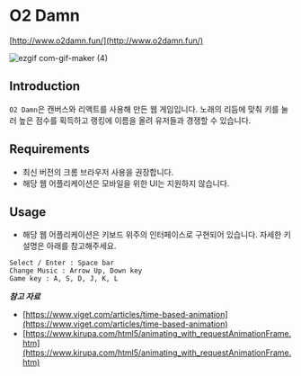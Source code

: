 # O2 Damn

[http://www.o2damn.fun/](http://www.o2damn.fun/)

![ezgif com-gif-maker (4)](https://user-images.githubusercontent.com/50050459/180132732-3a80a83f-d754-4b31-b367-827b0c20bda3.gif)

## Introduction

`O2 Damn`은 캔버스와 리액트를 사용해 만든 웹 게임입니다. 노래의 리듬에 맞춰 키를 눌러 높은 점수를 획득하고 랭킹에 이름을 올려 유저들과 경쟁할 수 있습니다.

## Requirements

- 최신 버전의 크롬 브라우저 사용을 권장합니다.
- 해당 웹 어플리케이션은 모바일을 위한 UI는 지원하지 않습니다.

## Usage

- 해당 웹 어플리케이션은 키보드 위주의 인터페이스로 구현되어 있습니다. 자세한 키 설명은 아래를 참고해주세요.

```
Select / Enter : Space bar
Change Music : Arrow Up, Down key
Game key : A, S, D, J, K, L
```

**_참고 자료_**

- [https://www.viget.com/articles/time-based-animation](https://www.viget.com/articles/time-based-animation)
- [https://www.kirupa.com/html5/animating_with_requestAnimationFrame.htm](https://www.kirupa.com/html5/animating_with_requestAnimationFrame.htm)
